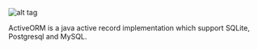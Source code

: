 ![alt tag](https://www.dropbox.com/s/fip95qrdcg0yhm5/small-logo.png?dl=1)

ActiveORM is a java active record implementation which support SQLite, Postgresql and MySQL.
